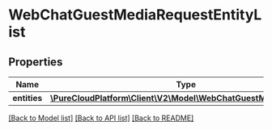 # WebChatGuestMediaRequestEntityList

## Properties
Name | Type | Description | Notes
------------ | ------------- | ------------- | -------------
**entities** | [**\PureCloudPlatform\Client\V2\Model\WebChatGuestMediaRequest[]**](WebChatGuestMediaRequest.md) |  | [optional] 

[[Back to Model list]](../README.md#documentation-for-models) [[Back to API list]](../README.md#documentation-for-api-endpoints) [[Back to README]](../README.md)


